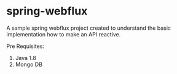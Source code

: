 # spring-webflux

A sample spring webflux project created to understand the basic implementation how to make an API reactive.

Pre Requisites:

1. Java 1.8
2. Mongo DB
